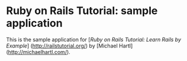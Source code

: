 # Ruby on Rails Tutorial: sample application

This is the sample application for
[*Ruby on Rails Tutorial: Learn Rails by Example*] (http://railstutorial.org/) by [Michael Hartl] (http://michaelhartl.com/).